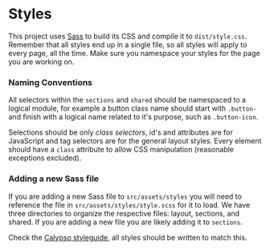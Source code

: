 Styles
======

This project uses [Sass](http://sass-lang.com/) to build its CSS and compile it to `dist/style.css`. Remember that all styles end up in a single file, so all styles will apply to every page, all the time. Make sure you namespace your styles for the page you are working on.

### Naming Conventions

All selectors within the `sections` and `shared` should be namespaced to a logical module, for example a button class name should start with `.button-` and finish with a logical name related to it's purpose, such as `.button-icon`.

Selections should be only _class selectors_, id's and attributes are for JavaScript and tag selectors are for the general layout styles. Every element should have a `class` attribute to allow CSS manipulation (reasonable exceptions excluded).

### Adding a new Sass file

If you are adding a new Sass file to `src/assets/styles` you will need to reference the file in `src/assets/styles/style.scss` for it to load. We have three directories to organize the respective files: layout, sections, and shared. If you are adding a new file you are likely adding it to `sections`.

Check the [Calypso styleguide](https://github.com/Automattic/wp-calypso/blob/master/docs/coding-guidelines/css.md), all styles should be written to match this.